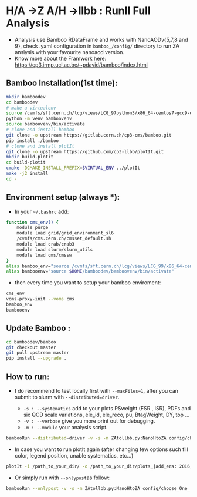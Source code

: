 # H/A ->Z A/H ->llbb : RunII Full Analysis
- Analysis use Bamboo RDataFrame and works with NanoAODv{5,7,8 and 9}, check .yaml configuration in `bamboo_/config/` directory to run ZA anslysis with your favourite nanoaod version. 
- Know more about the Framwork here: https://cp3.irmp.ucl.ac.be/~pdavid/bamboo/index.html

## Bamboo Installation(1st time):
```bash
mkdir bamboodev
cd bamboodev
# make a virtualenv
source /cvmfs/sft.cern.ch/lcg/views/LCG_97python3/x86_64-centos7-gcc9-opt/setup.sh
python -m venv bamboovenv
source bamboovenv/bin/activate
# clone and install bamboo
git clone -o upstream https://gitlab.cern.ch/cp3-cms/bamboo.git
pip install ./bamboo
# clone and install plotIt
git clone -o upstream https://github.com/cp3-llbb/plotIt.git
mkdir build-plotit
cd build-plotit
cmake -DCMAKE_INSTALL_PREFIX=$VIRTUAL_ENV ../plotIt
make -j2 install
cd -
```
## Environment setup (always *):
- In your ``~/.bashrc`` add:
```bash
function cms_env() {
    module purge
    module load grid/grid_environment_sl6
    /cvmfs/cms.cern.ch/cmsset_default.sh
    module load crab/crab3
    module load slurm/slurm_utils
    module load cms/cmssw
}
alias bamboo_env="source /cvmfs/sft.cern.ch/lcg/views/LCG_99/x86_64-centos7-gcc10-opt/setup.sh"
alias bambooenv="source $HOME/bamboodev/bamboovenv/bin/activate"
```
- then every time you want to setup your bamboo enviroment:
```bash
cms_env
voms-proxy-init --voms cms
bamboo_env
bambooenv
```
## Update Bamboo :
```bash
cd bamboodev/bamboo
git checkout master
git pull upstream master
pip install --upgrade .
```
## How to run:
- I do recommend to test locally first with `--maxFiles=1`, after you can submit to slurm with `--distributed=driver`.

    - ``-s : --systematics`` add to your plots PSweight (FSR , ISR), PDFs and six QCD scale variations, ele_id, ele_reco, pu, BtagWeight, DY, top ...
    - ``-v : --verbose``     give you more print out for debugging. 
    - ``-m : --module``      your analysis script.
```bash
bambooRun --distributed=driver -v -s -m ZAtollbb.py:NanoHtoZA config/choose_One_.yml -o ~/path_to_your_Output_dir/
```
- In case you want to run plotIt again (after changing few options such fill color, legend position, unable systematics, etc...)
```bash
plotIt -i /path_to_your_dir/ -o /path_to_your_dir/plots_{add_era: 2016, 2017 or 2018} -y -e era /path_to_your_Output_dir/plots.yml
```
- Or simply run with ``--onlypost``as follow:
```bash
bambooRun --onlypost -v -s -m ZAtollbb.py:NanoHtoZA config/choose_One_.yml -o ~/path_to_your_Output_dir/
```
